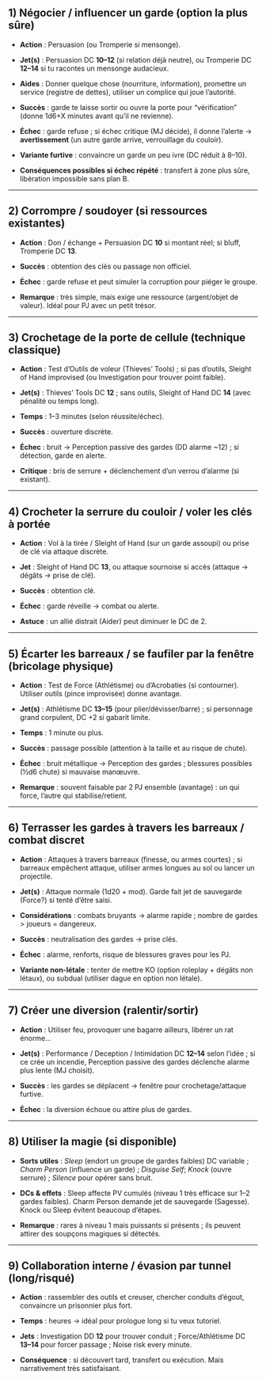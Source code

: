 ## 1) Négocier / influencer un garde (option la plus sûre)

- **Action** : Persuasion (ou Tromperie si mensonge).
    
- **Jet(s)** : Persuasion DC **10–12** (si relation déjà neutre), ou Tromperie DC **12–14** si tu racontes un mensonge audacieux.
    
- **Aides** : Donner quelque chose (nourriture, information), promettre un service (registre de dettes), utiliser un complice qui joue l’autorité.
    
- **Succès** : garde te laisse sortir ou ouvre la porte pour “vérification” (donne 1d6+X minutes avant qu’il ne revienne).
    
- **Échec** : garde refuse ; si échec critique (MJ décide), il donne l’alerte → **avertissement** (un autre garde arrive, verrouillage du couloir).
    
- **Variante furtive** : convaincre un garde un peu ivre (DC réduit à 8–10).
    
- **Conséquences possibles si échec répété** : transfert à zone plus sûre, libération impossible sans plan B.
    

---

## 2) Corrompre / soudoyer (si ressources existantes)

- **Action** : Don / échange + Persuasion DC **10** si montant réel; si bluff, Tromperie DC **13**.
    
- **Succès** : obtention des clés ou passage non officiel.
    
- **Échec** : garde refuse et peut simuler la corruption pour piéger le groupe.
    
- **Remarque** : très simple, mais exige une ressource (argent/objet de valeur). Idéal pour PJ avec un petit trésor.
    

---

## 3) Crochetage de la porte de cellule (technique classique)

- **Action** : Test d’Outils de voleur (Thieves’ Tools) ; si pas d’outils, Sleight of Hand improvised (ou Investigation pour trouver point faible).
    
- **Jet(s)** : Thieves’ Tools DC **12** ; sans outils, Sleight of Hand DC **14** (avec pénalité ou temps long).
    
- **Temps** : 1–3 minutes (selon réussite/échec).
    
- **Succès** : ouverture discrète.
    
- **Échec** : bruit → Perception passive des gardes (DD alarme ~12) ; si détection, garde en alerte.
    
- **Critique** : bris de serrure + déclenchement d’un verrou d’alarme (si existant).
    

---

## 4) Crocheter la serrure du couloir / voler les clés à portée

- **Action** : Vol à la tirée / Sleight of Hand (sur un garde assoupi) ou prise de clé via attaque discrète.
    
- **Jet** : Sleight of Hand DC **13**, ou attaque sournoise si accès (attaque -> dégâts -> prise de clé).
    
- **Succès** : obtention clé.
    
- **Échec** : garde réveille → combat ou alerte.
    
- **Astuce** : un allié distrait (Aider) peut diminuer le DC de 2.
    

---

## 5) Écarter les barreaux / se faufiler par la fenêtre (bricolage physique)

- **Action** : Test de Force (Athlétisme) ou d’Acrobaties (si contourner). Utiliser outils (pince improvisée) donne avantage.
    
- **Jet(s)** : Athlétisme DC **13–15** (pour plier/dévisser/barre) ; si personnage grand corpulent, DC +2 si gabarit limite.
    
- **Temps** : 1 minute ou plus.
    
- **Succès** : passage possible (attention à la taille et au risque de chute).
    
- **Échec** : bruit métallique → Perception des gardes ; blessures possibles (½d6 chute) si mauvaise manœuvre.
    
- **Remarque** : souvent faisable par 2 PJ ensemble (avantage) : un qui force, l’autre qui stabilise/retient.
    

---

## 6) Terrasser les gardes à travers les barreaux / combat discret

- **Action** : Attaques à travers barreaux (finesse, ou armes courtes) ; si barreaux empêchent attaque, utiliser armes longues au sol ou lancer un projectile.
    
- **Jet(s)** : Attaque normale (1d20 + mod). Garde fait jet de sauvegarde (Force?) si tenté d’être saisi.
    
- **Considérations** : combats bruyants → alarme rapide ; nombre de gardes > joueurs = dangereux.
    
- **Succès** : neutralisation des gardes → prise clés.
    
- **Échec** : alarme, renforts, risque de blessures graves pour les PJ.
    
- **Variante non-létale** : tenter de mettre KO (option roleplay + dégâts non létaux), ou subdual (utiliser dague en option non létale).
    

---

## 7) Créer une diversion (ralentir/sortir)

- **Action** : Utiliser feu, provoquer une bagarre ailleurs, libérer un rat énorme…
    
- **Jet(s)** : Performance / Deception / Intimidation DC **12–14** selon l’idée ; si ce crée un incendie, Perception passive des gardes déclenche alarme plus lente (MJ choisit).
    
- **Succès** : les gardes se déplacent → fenêtre pour crochetage/attaque furtive.
    
- **Échec** : la diversion échoue ou attire plus de gardes.
    

---

## 8) Utiliser la magie (si disponible)

- **Sorts utiles** : _Sleep_ (endort un groupe de gardes faibles) DC variable ; _Charm Person_ (influence un garde) ; _Disguise Self_; _Knock_ (ouvre serrure) ; _Silence_ pour opérer sans bruit.
    
- **DCs & effets** : Sleep affecte PV cumulés (niveau 1 très efficace sur 1–2 gardes faibles). Charm Person demande jet de sauvegarde (Sagesse). Knock ou Sleep évitent beaucoup d’étapes.
    
- **Remarque** : rares à niveau 1 mais puissants si présents ; ils peuvent attirer des soupçons magiques si détectés.
    

---

## 9) Collaboration interne / évasion par tunnel (long/risqué)

- **Action** : rassembler des outils et creuser, chercher conduits d’égout, convaincre un prisonnier plus fort.
    
- **Temps** : heures → idéal pour prologue long si tu veux tutoriel.
    
- **Jets** : Investigation DD **12** pour trouver conduit ; Force/Athlétisme DC **13–14** pour forcer passage ; Noise risk every minute.
    
- **Conséquence** : si découvert tard, transfert ou exécution. Mais narrativement très satisfaisant.